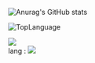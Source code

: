 

![Anurag's GitHub stats](https://github-readme-stats.vercel.app/api?username=newkincode&show_icons=true&theme=radical)

![TopLanguage](https://github-readme-stats.vercel.app/api/top-langs/?username=newkincode&langs_count=8&layout=compact&theme=radical)

![](https://komarev.com/ghpvc/?username=newkincode&style=flat-square)
<br>lang : <img src="https://img.shields.io/badge/Python-3776AB?style=for-the-badge&logo=Python&logoColor=white">
